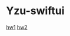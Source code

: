 # Yzu-swiftui
[hw1](https://github.com/AmilyC/Yzu-swiftui/blob/main/hw1.md)
[hw2](https://github.com/AmilyC/Yzu-swiftui/blob/main/HW2.md)
